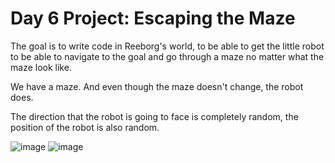 # Day 6 Project: Escaping the Maze

The goal is to write code in Reeborg's world, 
to be able to get the little robot 
to be able to navigate to the goal and 
go through a maze no matter what the maze look like.

We have a maze. And even though the maze doesn't change,  the robot does. 

The direction that the robot is going to face is completely
random, the position of the robot is also random.

![image](https://user-images.githubusercontent.com/57404817/220601194-a7778002-7bba-48a3-b19c-efc57c6e8fdb.png) ![image](https://user-images.githubusercontent.com/57404817/220601747-232ed6bd-a23f-4848-bacf-8cb34e3f42eb.png)

